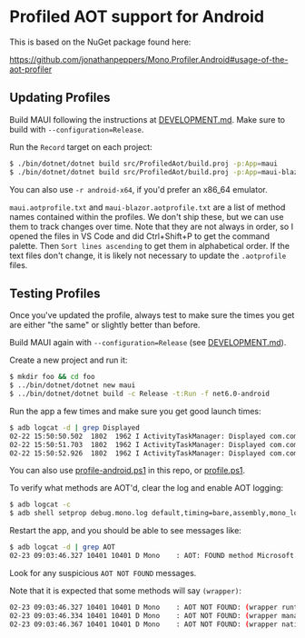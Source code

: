 # Profiled AOT support for Android

This is based on the NuGet package found here:

https://github.com/jonathanpeppers/Mono.Profiler.Android#usage-of-the-aot-profiler

## Updating Profiles

Build MAUI following the instructions at [DEVELOPMENT.md][0]. Make
sure to build with `--configuration=Release`.

Run the `Record` target on each project:

```bash
$ ./bin/dotnet/dotnet build src/ProfiledAot/build.proj -p:App=maui
$ ./bin/dotnet/dotnet build src/ProfiledAot/build.proj -p:App=maui-blazor
```

You can also use `-r android-x64`, if you'd prefer an x86_64 emulator.

`maui.aotprofile.txt` and `maui-blazor.aotprofile.txt` are a list of
method names contained within the profiles. We don't ship these, but
we can use them to track changes over time. Note that they are not
always in order, so I opened the files in VS Code and did Ctrl+Shift+P
to get the command palette. Then `Sort lines ascending` to get them in
alphabetical order. If the text files don't change, it is likely not
necessary to update the `.aotprofile` files.

## Testing Profiles

Once you've updated the profile, always test to make sure the times
you get are either "the same" or slightly better than before.

Build MAUI again with `--configuration=Release` (see
[DEVELOPMENT.md][0]).

Create a new project and run it:

```bash
$ mkdir foo && cd foo
$ ../bin/dotnet/dotnet new maui
$ ../bin/dotnet/dotnet build -c Release -t:Run -f net6.0-android
```

Run the app a few times and make sure you get good launch times:

```bash
$ adb logcat -d | grep Displayed
02-22 15:50:50.502  1802  1962 I ActivityTaskManager: Displayed com.companyname.foo/crc64808a40cc7e533249.MainActivity: +477ms
02-22 15:50:51.703  1802  1962 I ActivityTaskManager: Displayed com.companyname.foo/crc64808a40cc7e533249.MainActivity: +477ms
02-22 15:50:52.926  1802  1962 I ActivityTaskManager: Displayed com.companyname.foo/crc64808a40cc7e533249.MainActivity: +477ms
```

You can also use [profile-android.ps1][1] in this repo, or [profile.ps1][2].

To verify what methods are AOT'd, clear the log and enable AOT logging:

```bash
$ adb logcat -c
$ adb shell setprop debug.mono.log default,timing=bare,assembly,mono_log_level=debug,mono_log_mask=aot
```

Restart the app, and you should be able to see messages like:

```bash
$ adb logcat -d | grep AOT
02-23 09:03:46.327 10401 10401 D Mono    : AOT: FOUND method Microsoft.AspNetCore.Components.WebView.Maui.BlazorWebView:.ctor () [0x6f9efd0150 - 0x6f9efd0340 0x6f9efd260c]
```

Look for any suspicious `AOT NOT FOUND` messages.

Note that it is expected that some methods will say `(wrapper)`:

```bash
02-23 09:03:46.327 10401 10401 D Mono    : AOT NOT FOUND: (wrapper runtime-invoke) object:runtime_invoke_void (object,intptr,intptr,intptr).
02-23 09:03:46.334 10401 10401 D Mono    : AOT NOT FOUND: (wrapper managed-to-native) System.Diagnostics.Debugger:IsAttached_internal ().
02-23 09:03:46.367 10401 10401 D Mono    : AOT NOT FOUND: (wrapper native-to-managed) Android.Runtime.JNINativeWrapper:Wrap_JniMarshal_PPL_V (intptr,intptr,intptr).
```

[0]: ../../.github/DEVELOPMENT.md#compile-using-a-local-bindotnet
[1]: ../../eng/scripts/profile-android.ps1
[2]: https://github.com/jonathanpeppers/maui-profiling/blob/main/scripts/profile.ps1

